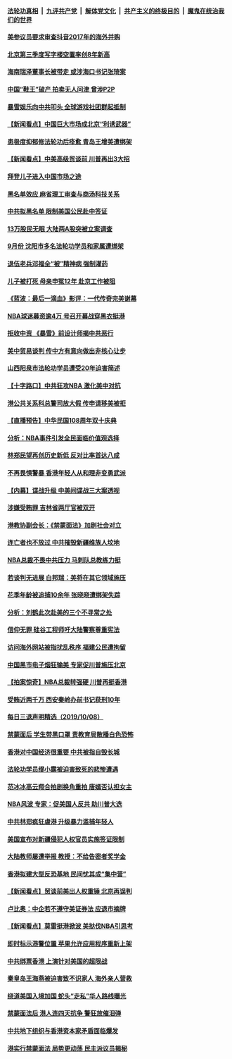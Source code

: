 ####  [法轮功真相](../../../../basic/blob/master/README.md?t=10092139) &nbsp;|&nbsp; [九评共产党](../../../../9ping.md/blob/master/README.md?t=10092139) &nbsp;|&nbsp; [解体党文化](../../../../jtdwh.md/blob/master/README.md?t=10092139)  &nbsp;|&nbsp; [共产主义的终极目的](../../../../gczydzjmd.md/blob/master/README.md?t=10092139) &nbsp;|&nbsp; [魔鬼在统治我们的世界](../../../../mgztzwmdsj.md/blob/master/README.md?t=10092139) 

#### [美参议员要求审查抖音2017年的海外并购](../pages/nsc413/n11578851.md?t=10092139) 

#### [北京第三季度写字楼空置率创8年新高](../pages/nsc413/n11579159.md?t=10092139) 

#### [海南瑞泽董事长被带走 或涉海口书记张琦案](../pages/nsc413/n11579266.md?t=10092139) 

#### [中国“鞋王”破产 拍卖无人问津 曾涉P2P](../pages/nsc413/n11579098.md?t=10092139) 

#### [暴雪娱乐向中共叩头 全球游戏社团群起抵制](../pages/nsc413/n11578774.md?t=10092139) 

#### [【新闻看点】中国巨大市场成北京“利诱武器”](../pages/nsc413/n11578839.md?t=10092139) 

#### [患极度抑郁修法轮功后痊愈 青岛王增美遭绑架](../pages/nsc413/n11578978.md?t=10092139) 

#### [【新闻看点】中美高级贸谈前 川普再出3大招](../pages/nsc413/n11579070.md?t=10092139) 

#### [拜登儿子进入中国市场之途](../pages/nsc413/n11579041.md?t=10092139) 

#### [黑名单效应 麻省理工审查与商汤科技关系](../pages/nsc413/n11579014.md?t=10092139) 

#### [中共拟黑名单 限制美国公民赴中签证](../pages/nsc413/n11578817.md?t=10092139) 

#### [13万股民无眠 大陆两A股突被立案调查](../pages/nsc413/n11578834.md?t=10092139) 

#### [9月份 沈阳市多名法轮功学员和家属遭绑架](../pages/nsc413/n11578853.md?t=10092139) 

#### [退伍老兵邓福全“被”精神病 强制灌药](../pages/nsc413/n11578240.md?t=10092139) 

#### [儿子被打死 母亲申冤12年 赴京工作被阻](../pages/nsc413/n11578747.md?t=10092139) 

#### [《蓝波：最后一滴血》影评：一代传奇完美谢幕](../pages/nsc413/n11576651.md?t=10092139) 

#### [NBA球迷募资逾4万 号召开幕战穿黑衣挺港](../pages/nsc413/n11578340.md?t=10092139) 

#### [拒收中资 《暴雪》前设计师揭中共恶行](../pages/nsc413/n11578439.md?t=10092139) 

#### [美中贸易谈判 传中方有意向做出非核心让步](../pages/nsc413/n11578689.md?t=10092139) 

#### [山西阳泉市法轮功学员遭受20年迫害简述](../pages/nsc413/n11578223.md?t=10092139) 


#### [【十字路口】中共狂攻NBA 激化美中对抗](../pages/nsc413/n11577274.md?t=10092139) 

#### [港公共关系科总警司放大假 传申请移美被拒](../pages/nsc413/n11578211.md?t=10092139) 

#### [【直播预告】中华民国108周年双十庆典](../pages/nsc413/n11577769.md?t=10092139) 

#### [分析：NBA事件引发全民面临价值观选择](../pages/nsc413/n11578104.md?t=10092139) 

#### [林郑民望再创历史新低 反对比率首达八成](../pages/nsc413/n11577576.md?t=10092139) 

#### [不再畏惧警暴 香港年轻人从和理非变勇武派](../pages/nsc413/n11577950.md?t=10092139) 

#### [【内幕】谍战升级 中美间谍战三大案透视](../pages/nsc413/n11544890.md?t=10092139) 

#### [涉嫌受贿罪 吉林省两厅官被双开](../pages/nsc413/n11578004.md?t=10092139) 

#### [港教协副会长：《禁蒙面法》加剧社会对立](../pages/nsc413/n11578019.md?t=10092139) 

#### [连亡者也不放过 中共摧毁新疆维族人坟地](../pages/nsc413/n11578030.md?t=10092139) 

#### [NBA总裁不畏中共压力 马刺队总教练力挺](../pages/nsc413/n11578029.md?t=10092139) 

#### [若谈判无进展 白邦瑞：美将在其它领域施压](../pages/nsc413/n11576976.md?t=10092139) 

#### [花季年龄被追捕10余年 张晓晓遭绑架失踪](../pages/nsc413/n11576531.md?t=10092139) 

#### [分析：刘鹤此次赴美的三个不寻常之处](../pages/nsc413/n11577528.md?t=10092139) 

#### [信仰无罪  硅谷工程师吁大陆警察尊重宪法](../pages/nsc413/n11577800.md?t=10092139) 

#### [访问海外网站被指扰乱秩序 福建公民遭拘留](../pages/nsc413/n11577357.md?t=10092139) 

#### [中国黑市电子烟狂输美 专家促川普施压北京](../pages/nsc413/n11576427.md?t=10092139) 

#### [【拍案惊奇】NBA总裁转强硬 川普再挺香港](../pages/nsc413/n11577291.md?t=10092139) 

#### [受贿近两千万 西安秦岭办前书记获刑10年](../pages/nsc413/n11577409.md?t=10092139) 

#### [每日三退声明精选（2019/10/08）](../pages/nsc413/n11577482.md?t=10092139) 

#### [禁蒙面后 学生带黑口罩 责教育局散播白色恐怖](../pages/nsc413/n11577309.md?t=10092139) 

#### [香港对中国经济很重要 中共被指自毁长城](../pages/nsc413/n11576930.md?t=10092139) 

#### [法轮功学员缪小露被迫害致死的悲惨遭遇](../pages/nsc413/n11575923.md?t=10092139) 

#### [范冰冰高云翔合拍剧换角重拍 唐嫣否认担女主](../pages/nsc413/n11576766.md?t=10092139) 

#### [NBA风波 专家：促美国人反共 助川普大选](../pages/nsc413/n11563357.md?t=10092139) 

#### [中共林郑疯狂虐港 升级暴力滥捕年轻人](../pages/nsc413/n11577052.md?t=10092139) 

#### [美国宣布对新疆侵犯人权官员实施签证限制](../pages/nsc413/n11577019.md?t=10092139) 

#### [大陆教师屡遭举报 教授：不给告密者奖学金](../pages/nsc413/n11576412.md?t=10092139) 

#### [香港拟建大型反恐基地 民间忧其成“集中营”](../pages/nsc413/n11576952.md?t=10092139) 

#### [【新闻看点】贸谈前美出人权重锤 北京再误判](../pages/nsc413/n11576773.md?t=10092139) 

#### [卢比奥：中企若不遵守美证券法 应退市摘牌](../pages/nsc413/n11576811.md?t=10092139) 

#### [【新闻看点】莫雷挺港掀波 美挞伐NBA引思考](../pages/nsc413/n11576580.md?t=10092139) 

#### [即时标示港警位置 苹果允许应用程序重新上架](../pages/nsc413/n11576942.md?t=10092139) 

#### [中共绑票香港 上演针对美国的超限战](../pages/nsc413/n11576935.md?t=10092139) 

#### [秦皇岛王海燕被迫害致不识家人 海外亲人营救](../pages/nsc413/n11576790.md?t=10092139) 

#### [绕道美国入境加国 蛇头“走私”华人路线曝光](../pages/nsc413/n11576831.md?t=10092139) 

#### [禁蒙面法后 港人连四天抗争 警狂放催泪弹](../pages/nsc413/n11576775.md?t=10092139) 

#### [中共地下组织与香港资本家矛盾面临爆发](../pages/nsc413/n11576797.md?t=10092139) 

#### [港实行禁蒙面法 局势更动荡 民主派议员揭秘](../pages/nsc413/n11576706.md?t=10092139) 

